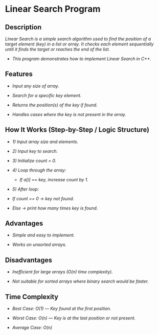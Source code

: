 # Linear Search Program
## Description
*Linear Search is a simple search algorithm used to find the position of a target element (key) in a list or array. It checks each element sequentially until it finds the target or reaches the end of the list.*


- *This program demonstrates how to implement Linear Search in C++.*


## Features

- *Input any size of array.*

- *Search for a specific key element.*

- *Returns the position(s) of the key if found.*

- *Handles cases where the key is not present in the array.*



## How It Works (Step-by-Step / Logic Structure)


- *1) Input array size and elements.*

- *2) Input key to search.*

- *3) Initialize count = 0.*

- *4) Loop through the array:*

  - *If a[i] == key, increase count by 1.*


 - *5) After loop:*

 - *If count == 0 → key not found.*

- *Else → print how many times key is found.*


## Advantages

- *Simple and easy to implement.*

 - *Works on unsorted arrays.*

## Disadvantages

- *Inefficient for large arrays (O(n) time complexity).*

- *Not suitable for sorted arrays where binary search would be faster.*

## Time Complexity

- *Best Case: O(1) — Key found at the first position.*

- *Worst Case: O(n) — Key is at the last position or not present.*

- *Average Case: O(n)*




